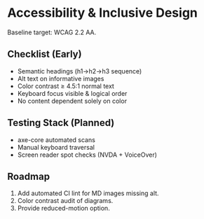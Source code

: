 # Accessibility & Inclusive Design

Baseline target: WCAG 2.2 AA.

## Checklist (Early)
- Semantic headings (h1→h2→h3 sequence)
- Alt text on informative images
- Color contrast ≥ 4.5:1 normal text
- Keyboard focus visible & logical order
- No content dependent solely on color

## Testing Stack (Planned)
- axe-core automated scans
- Manual keyboard traversal
- Screen reader spot checks (NVDA + VoiceOver)

## Roadmap
1. Add automated CI lint for MD images missing alt.
2. Color contrast audit of diagrams.
3. Provide reduced-motion option.
